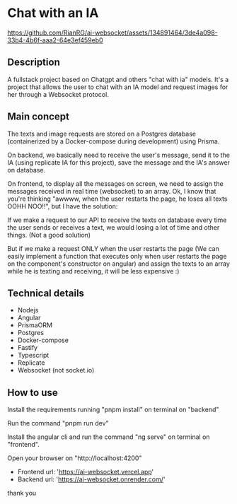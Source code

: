 # Chat with an IA


https://github.com/RianRG/ai-websocket/assets/134891464/3de4a098-33b4-4b6f-aaa2-64e3ef459eb0


## Description
A fullstack project based on Chatgpt and others "chat with ia" models.
It's a project that allows the user to chat with an IA model and request images for her through a Websocket protocol.

## Main concept
The texts and image requests are stored on a Postgres database (containerized by a Docker-compose during development) using Prisma. 

On backend, we basically need to receive the user's message, send it to the IA (using replicate IA for this project), save the message and the IA's answer on database.

On frontend, to display all the messages on screen, we need to assign the messages received in real time (websocket) to an array. Ok, I know that you're thinking "awwww, when the user restarts the page, he loses all texts OOHH NOO!!", but I have the solution: 

If we make a request to our API to receive the texts on database every time the user sends or receives a text, we would losing a lot of time and other things. (Not a good solution)

But if we make a request ONLY when the user restarts the page (We can easily implement a function that executes only when user restarts the page on the component's constructor on angular) and assign the texts to an array while he is texting and receiving, it will be less expensive :)

## Technical details
* Nodejs
* Angular
* PrismaORM
* Postgres
* Docker-compose
* Fastify
* Typescript
* Replicate
* Websocket (not socket.io)

## How to use
Install the requirements running "pnpm install" on terminal on "backend"

Run the command "pnpm run dev"

Install the angular cli and run the command "ng serve" on terminal on "frontend".

Open your browser on "http://localhost:4200"


- Frontend url: 'https://ai-websocket.vercel.app'
- Backend url: 'https://ai-websocket.onrender.com/'

thank you
